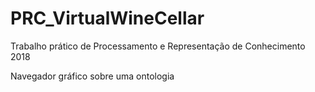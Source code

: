 # PRC_VirtualWineCellar
Trabalho prático de Processamento e Representação de Conhecimento 2018

Navegador gráfico sobre uma ontologia
